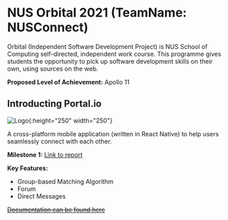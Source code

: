 # NUS Orbital 2021 (TeamName: NUSConnect)

Orbital (Independent Software Development Project) is NUS School of Computing self-directed, independent work course. This programme gives students the opportunity to pick up software development skills on their own, using sources on the web.

**Proposed Level of Achievement:** Apollo 11


## Introducting Portal.io

![Logo](https://raw.githubusercontent.com/benedictchuajj/Orbital2021/main/src/assets/logo.png){:height="250" width="250"}

A cross-platform mobile application (written in React Native) to help users seamlessly connect with each other.

**Milestone 1:** [Link to report](https://docs.google.com/document/d/1kk2xyrJco7O6uScoS3XqIbGLOcx2QNYJV4IhLyRGNxg/edit?usp=sharing)

**Key Features:**
* Group-based Matching Algorithm
* Forum
* Direct Messages

[~~Documentation can be found here~~](https://docs.google.com/document/d/1KQt-ke-O7QabJMdp9oJYTGkmXdK-TGQFx0Jig3PgIJ0/edit?usp=sharing)
